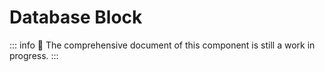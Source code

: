 # Database Block

::: info
🚧 The comprehensive document of this component is still a work in progress.
:::
